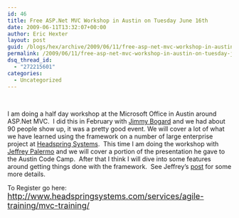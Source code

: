 ```yaml
---
id: 46
title: Free ASP.Net MVC Workshop in Austin on Tuesday June 16th
date: 2009-06-11T13:32:07+00:00
author: Eric Hexter
layout: post
guid: /blogs/hex/archive/2009/06/11/free-asp-net-mvc-workshop-in-austin-on-tuesday-june-16th.aspx
permalink: /2009/06/11/free-asp-net-mvc-workshop-in-austin-on-tuesday-june-16th/
dsq_thread_id:
  - "272215601"
categories:
  - Uncategorized
---
```

&#160;

I am doing a half day workshop at the Microsoft Office in Austin around ASP.Net MVC.&#160; I did this in February with <a href="http://www.lostechies.com/blogs/jimmy_bogard/" target="_blank">Jimmy Bogard</a> and we had about 90 people show up, it was a pretty good event. We will cover a lot of what we have learned using the framework on a number of large enterprise project at <a href="http://www.headspringsystems.com" target="_blank">Headspring Systems</a>.&#160; This time I am doing the workshop with <a href="http://jeffreypalermo.com/" target="_blank">Jeffrey Palermo</a> and we will cover a portion of the presentation he gave to the Austin Code Camp.&#160; After that I think I will dive into some features around getting things done with the framework.&#160; See Jeffrey’s <a href="http://jeffreypalermo.com/blog/afternoon-of-asp-net-mvc-16-june-free-headspring-event/" target="_blank">post</a> for some more details.

To Register go here: [<font size="4">http://www.headspringsystems.com/services/agile-training/mvc-training/</font>](http://www.headspringsystems.com/services/agile-training/mvc-training/)